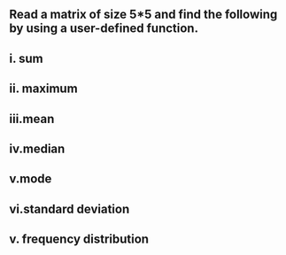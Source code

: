 ##  Read a matrix of size 5*5 and find the following by using a user-defined function.
## i. sum
## ii. maximum
## iii.mean
## iv.median
## v.mode
## vi.standard deviation
## v. frequency distribution

